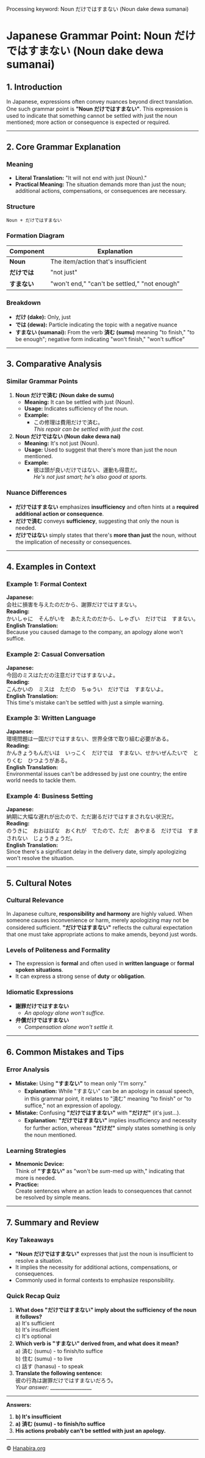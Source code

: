 Processing keyword: Noun だけではすまない (Noun dake dewa sumanai)
# Japanese Grammar Point: Noun だけではすまない (Noun dake dewa sumanai)

## 1. Introduction
In Japanese, expressions often convey nuances beyond direct translation. One such grammar point is **"Noun だけではすまない"**. This expression is used to indicate that something cannot be settled with just the noun mentioned; more action or consequence is expected or required.

---
## 2. Core Grammar Explanation
### Meaning
- **Literal Translation:** "It will not end with just (Noun)."
- **Practical Meaning:** The situation demands more than just the noun; additional actions, compensations, or consequences are necessary.
### Structure
```
Noun + だけではすまない
```
### Formation Diagram
| Component          | Explanation                                  |
|--------------------|----------------------------------------------|
| **Noun**           | The item/action that's insufficient          |
| **だけでは**      | "not just"                                    |
| **すまない**       | "won't end," "can't be settled," "not enough" |
### Breakdown
- **だけ (dake):** Only, just
- **では (dewa):** Particle indicating the topic with a negative nuance
- **すまない (sumanai):** From the verb **済む (sumu)** meaning "to finish," "to be enough"; negative form indicating "won't finish," "won't suffice"
---
## 3. Comparative Analysis
### Similar Grammar Points
1. **Noun だけで済む (Noun dake de sumu)**
   - **Meaning:** It can be settled with just (Noun).
   - **Usage:** Indicates sufficiency of the noun.
   - **Example:**  
     - この修理は費用だけで済む。  
       *This repair can be settled with just the cost.*
2. **Noun だけではない (Noun dake dewa nai)**
   - **Meaning:** It's not just (Noun).
   - **Usage:** Used to suggest that there's more than just the noun mentioned.
   - **Example:**  
     - 彼は頭が良いだけではない、運動も得意だ。  
       *He's not just smart; he's also good at sports.*
### Nuance Differences
- **だけではすまない** emphasizes **insufficiency** and often hints at a **required additional action or consequence**.
- **だけで済む** conveys **sufficiency**, suggesting that only the noun is needed.
- **だけではない** simply states that there's **more than just** the noun, without the implication of necessity or consequences.
---
## 4. Examples in Context
### Example 1: Formal Context
**Japanese:**  
会社に損害を与えたのだから、謝罪だけではすまない。  
**Reading:**  
かいしゃに　そんがいを　あたえたのだから、しゃざい　だけでは　すまない。  
**English Translation:**  
Because you caused damage to the company, an apology alone won't suffice.
### Example 2: Casual Conversation
**Japanese:**  
今回のミスはただの注意だけではすまないよ。  
**Reading:**  
こんかいの　ミスは　ただの　ちゅうい　だけでは　すまないよ。  
**English Translation:**  
This time's mistake can't be settled with just a simple warning.
### Example 3: Written Language
**Japanese:**  
環境問題は一国だけではすまない、世界全体で取り組む必要がある。  
**Reading:**  
かんきょうもんだいは　いっこく　だけでは　すまない、せかいぜんたいで　とりくむ　ひつようがある。  
**English Translation:**  
Environmental issues can't be addressed by just one country; the entire world needs to tackle them.
### Example 4: Business Setting
**Japanese:**  
納期に大幅な遅れが出たので、ただ謝るだけではすまされない状況だ。  
**Reading:**  
のうきに　おおはばな　おくれが　でたので、ただ　あやまる　だけでは　すまされない　じょうきょうだ。  
**English Translation:**  
Since there's a significant delay in the delivery date, simply apologizing won't resolve the situation.

---
## 5. Cultural Notes
### Cultural Relevance
In Japanese culture, **responsibility and harmony** are highly valued. When someone causes inconvenience or harm, merely apologizing may not be considered sufficient. **"だけではすまない"** reflects the cultural expectation that one must take appropriate actions to make amends, beyond just words.
### Levels of Politeness and Formality
- The expression is **formal** and often used in **written language** or **formal spoken situations**.
- It can express a strong sense of **duty** or **obligation**.
### Idiomatic Expressions
- **謝罪だけではすまない**
  - *An apology alone won't suffice.*
- **弁償だけではすまない**
  - *Compensation alone won't settle it.*

---
## 6. Common Mistakes and Tips
### Error Analysis
- **Mistake:** Using **"すまない"** to mean only "I'm sorry."
  - **Explanation:** While "すまない" can be an apology in casual speech, in this grammar point, it relates to "済む" meaning "to finish" or "to suffice," not an expression of apology.
- **Mistake:** Confusing **"だけではすまない"** with **"だけだ"** (it's just...).
  - **Explanation:** **"だけではすまない"** implies insufficiency and necessity for further action, whereas **"だけだ"** simply states something is only the noun mentioned.
### Learning Strategies
- **Mnemonic Device:**  
  Think of **"すまない"** as "won't be *sum*-med up with," indicating that more is needed.
- **Practice:**  
  Create sentences where an action leads to consequences that cannot be resolved by simple means.
---
## 7. Summary and Review
### Key Takeaways
- **"Noun だけではすまない"** expresses that just the noun is insufficient to resolve a situation.
- It implies the necessity for additional actions, compensations, or consequences.
- Commonly used in formal contexts to emphasize responsibility.
### Quick Recap Quiz
1. **What does "だけではすまない" imply about the sufficiency of the noun it follows?**  
   a) It's sufficient  
   b) It's insufficient  
   c) It's optional
2. **Which verb is "すまない" derived from, and what does it mean?**  
   a) 済む (sumu) - to finish/to suffice  
   b) 住む (sumu) - to live  
   c) 話す (hanasu) - to speak
3. **Translate the following sentence:**  
   彼の行為は謝罪だけではすまないだろう。  
   *Your answer:* _________________
---
**Answers:**
1. **b) It's insufficient**
2. **a) 済む (sumu) - to finish/to suffice**
3. **His actions probably can't be settled with just an apology.**


---

© [Hanabira.org](https://hanabira.org)

